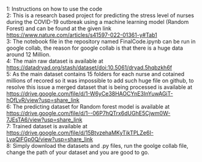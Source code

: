 1: Instructions on how to use the code <br/>
2: This is a research based project for predicting the stress level of nurses during the COVID-19 outbreak using a machine learning model (Random Forest) and can be found at the given link https://www.nature.com/articles/s41597-022-01361-y#Tab1 <br/>
3: The notebook file in the repository named FinalCode.ipynb can be run in google collab, the reason for google collab is that there is a huge data around 12 Million. <br/>
4: The main raw dataset is available at https://datadryad.org/stash/dataset/doi:10.5061/dryad.5hqbzkh6f <br/>
5: As the main dataset contains 15 folders for each nurse and cotained millions of recored so it was impossible to add such huge file on github, to resolve this issue a merged dataset that is being processed is available at https://drive.google.com/file/d/1-W6yCe38HAOCYnE3InYuwAGiT-hOfLvR/view?usp=share_link <br/>
6: The predicting dataset for Random forest model is available at https://drive.google.com/file/d/1--06P7hQTrx6dUGhE5Cjwm0W-7JEsTA6/view?usp=share_link <br/>
7: Trained dataset is available at https://drive.google.com/file/d/15BtvzehaMKyTikTPLZe6I-LyaQIFGp0Q/view?usp=share_link <br/>
8: Simply download the datasets and .py files, run the goolge collab file, change the path of your dataset and you are good to go. <br/>
